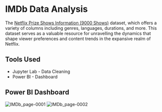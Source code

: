 # IMDb Data Analysis
The [Netflix Prize Shows Information (9000 Shows)](https://www.kaggle.com/datasets/akashguna/netflix-prize-shows-information) dataset, which offers a variety of columns including genres, languages, durations, and more. This dataset serves as a valuable resource for unravelling the dynamics that shape viewer preferences and content trends in the expansive realm of Netflix.

## Tools Used
* Jupyter Lab - Data Cleaning
* Power BI - Dashboard

## Power BI Dashboard
![IMDb_page-0001](https://github.com/karlyndiary/IMDb-Data-Analysis/assets/116041695/30b92dd9-469d-498a-b448-6b8f1f66c23a)
![IMDb_page-0002](https://github.com/karlyndiary/IMDb-Data-Analysis/assets/116041695/e96f32a5-2057-4fa9-a7bc-1ea05c6f9782)
